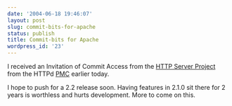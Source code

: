 ```yaml
---
date: '2004-06-18 19:46:07'
layout: post
slug: commit-bits-for-apache
status: publish
title: Commit-bits for Apache
wordpress_id: '23'
---
```


I received an Invitation of Commit Access from the [HTTP Server Project](http://httpd.apache.org/) from the HTTPd [PMC](http://www.apache.org/foundation/roles.html#pmc) earlier today.  
  

I hope to push for a 2.2 release soon.  Having features in 2.1.0 sit there for 2 years is worthless and hurts development. More to come on this.

